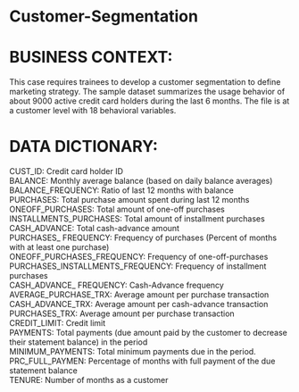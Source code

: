 # Customer-Segmentation

# BUSINESS CONTEXT:

This case requires trainees to develop a customer segmentation to define marketing strategy. The sample dataset summarizes the usage behavior of about 9000 active credit card holders during the last 6 months. The file is at a customer level with 18 behavioral variables.

# DATA DICTIONARY:  
CUST_ID: Credit card holder ID  
BALANCE: Monthly average balance (based on daily balance averages)  
BALANCE_FREQUENCY: Ratio of last 12 months with balance   
PURCHASES: Total purchase amount spent during last 12 months  
ONEOFF_PURCHASES: Total amount of one-off purchases   
INSTALLMENTS_PURCHASES: Total amount of installment purchases   
CASH_ADVANCE: Total cash-advance amount    
PURCHASES_ FREQUENCY: Frequency of purchases (Percent of months with at least one purchase)   
ONEOFF_PURCHASES_FREQUENCY: Frequency of one-off-purchases  
PURCHASES_INSTALLMENTS_FREQUENCY: Frequency of installment purchases  
CASH_ADVANCE_ FREQUENCY: Cash-Advance frequency   
AVERAGE_PURCHASE_TRX: Average amount per purchase transaction   
CASH_ADVANCE_TRX: Average amount per cash-advance transaction   
PURCHASES_TRX: Average amount per purchase transaction  
CREDIT_LIMIT: Credit limit  
PAYMENTS: Total payments (due amount paid by the customer to decrease their statement balance) in the period  
MINIMUM_PAYMENTS: Total minimum payments due in the period.   
PRC_FULL_PAYMEN: Percentage of months with full payment of the due statement balance  
TENURE: Number of months as a customer
